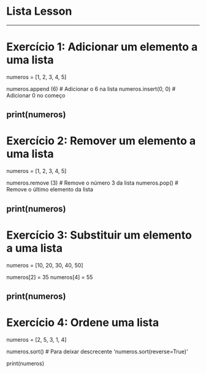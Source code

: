 # Lista Lesson
-----------------------------------------------------

# Exercício 1: Adicionar um elemento a uma lista

numeros = [1, 2, 3, 4, 5]

numeros.append (6) # Adicionar o 6 na lista
numeros.insert(0, 0) # Adicionar 0 no começo

print(numeros)
-----------------------------------------------------

# Exercício 2: Remover um elemento a uma lista

numeros = [1, 2, 3, 4, 5]

numeros.remove (3) # Remove o número 3 da lista
numeros.pop()  # Remove o último elemento da lista

print(numeros)
-----------------------------------------------------

# Exercício 3: Substituir um elemento a uma lista

numeros = [10, 20, 30, 40, 50]

numeros[2] = 35
numeros[4] = 55

print(numeros)
-----------------------------------------------------
# Exercício 4: Ordene uma lista

numeros = [2, 5, 3, 1, 4]

numeros.sort() # Para deixar descrecente 'numeros.sort(reverse=True)'

print(numeros)
